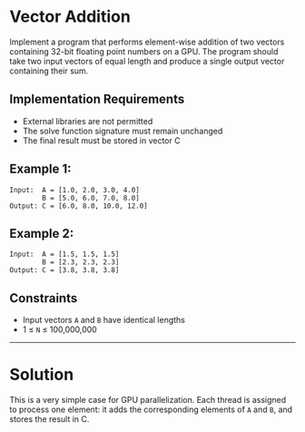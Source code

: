 # Vector Addition
Implement a program that performs element-wise addition of two vectors containing 32-bit floating point numbers on a GPU. The program should take two input vectors of equal length and produce a single output vector containing their sum.

## Implementation Requirements
- External libraries are not permitted
- The solve function signature must remain unchanged
- The final result must be stored in vector C

## Example 1:
```
Input:  A = [1.0, 2.0, 3.0, 4.0]
        B = [5.0, 6.0, 7.0, 8.0]
Output: C = [6.0, 8.0, 10.0, 12.0]
```

## Example 2:
```
Input:  A = [1.5, 1.5, 1.5]
        B = [2.3, 2.3, 2.3]
Output: C = [3.8, 3.8, 3.8]
```

## Constraints
- Input vectors `A` and `B` have identical lengths
- 1 ≤ `N` ≤ 100,000,000

---
# Solution

This is a very simple case for GPU parallelization. Each thread is assigned to process one element: it adds the corresponding elements of `A` and `B`, and stores the result in C.
